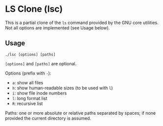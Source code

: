 # LS Clone (lsc)

This is a partial clone of the `ls` command provided by the GNU core utilities. Not all options are implemented (see Usage below).

## Usage
`./lsc [options] [paths]`

`[options]` and `[paths]` are optional.

Options (prefix with `-`):
- `a`: show all files
- `h`: show human-readable sizes (to be used with `l`)
- `i`: show file inode numbers
- `l`: long format list
- `R`: recursive list

Paths: one or more absolute or relative paths separated by spaces; if none provided the current directory is assumed.